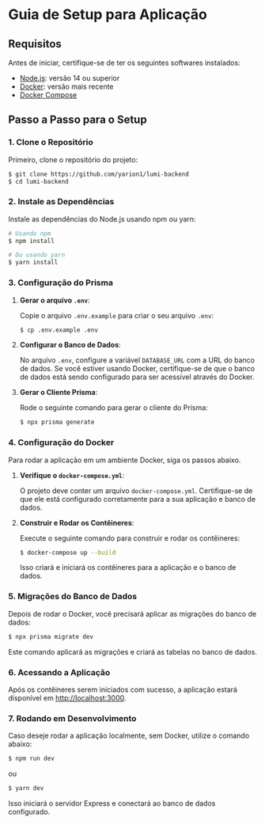 # Guia de Setup para Aplicação

## Requisitos

Antes de iniciar, certifique-se de ter os seguintes softwares instalados:

- [Node.js](https://nodejs.org/): versão 14 ou superior
- [Docker](https://www.docker.com/): versão mais recente
- [Docker Compose](https://docs.docker.com/compose/)

## Passo a Passo para o Setup

### 1. Clone o Repositório

Primeiro, clone o repositório do projeto:

```sh
$ git clone https://github.com/yarion1/lumi-backend
$ cd lumi-backend
```

### 2. Instale as Dependências

Instale as dependências do Node.js usando npm ou yarn:

```sh
# Usando npm
$ npm install

# Ou usando yarn
$ yarn install
```

### 3. Configuração do Prisma

1. **Gerar o arquivo `.env`**:

   Copie o arquivo `.env.example` para criar o seu arquivo `.env`:

   ```sh
   $ cp .env.example .env
   ```

2. **Configurar o Banco de Dados**:

   No arquivo `.env`, configure a variável `DATABASE_URL` com a URL do banco de dados. Se você estiver usando Docker, certifique-se de que o banco de dados está sendo configurado para ser acessível através do Docker.

3. **Gerar o Cliente Prisma**:

   Rode o seguinte comando para gerar o cliente do Prisma:

   ```sh
   $ npx prisma generate
   ```

### 4. Configuração do Docker

Para rodar a aplicação em um ambiente Docker, siga os passos abaixo.

1. **Verifique o `docker-compose.yml`**:

   O projeto deve conter um arquivo `docker-compose.yml`. Certifique-se de que ele está configurado corretamente para a sua aplicação e banco de dados.

2. **Construir e Rodar os Contêineres**:

   Execute o seguinte comando para construir e rodar os contêineres:

   ```sh
   $ docker-compose up --build
   ```

   Isso criará e iniciará os contêineres para a aplicação e o banco de dados.

### 5. Migrações do Banco de Dados

Depois de rodar o Docker, você precisará aplicar as migrações do banco de dados:

```sh
$ npx prisma migrate dev
```

Este comando aplicará as migrações e criará as tabelas no banco de dados.

### 6. Acessando a Aplicação

Após os contêineres serem iniciados com sucesso, a aplicação estará disponível em [http://localhost:3000](http://localhost:3000).

### 7. Rodando em Desenvolvimento

Caso deseje rodar a aplicação localmente, sem Docker, utilize o comando abaixo:

```sh
$ npm run dev
```

ou

```sh
$ yarn dev
```

Isso iniciará o servidor Express e conectará ao banco de dados configurado.



